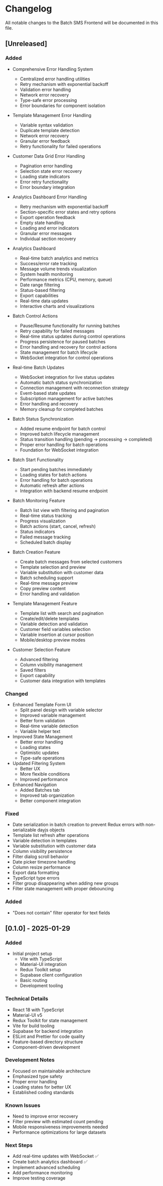 # Changelog

All notable changes to the Batch SMS Frontend will be documented in this file.

## [Unreleased]

### Added
- Comprehensive Error Handling System
  * Centralized error handling utilities
  * Retry mechanism with exponential backoff
  * Validation error handling
  * Network error recovery
  * Type-safe error processing
  * Error boundaries for component isolation

- Template Management Error Handling
  * Variable syntax validation
  * Duplicate template detection
  * Network error recovery
  * Granular error feedback
  * Retry functionality for failed operations

- Customer Data Grid Error Handling
  * Pagination error handling
  * Selection state error recovery
  * Loading state indicators
  * Error retry functionality
  * Error boundary integration

- Analytics Dashboard Error Handling
  * Retry mechanism with exponential backoff
  * Section-specific error states and retry options
  * Export operation feedback
  * Empty state handling
  * Loading and error indicators
  * Granular error messages
  * Individual section recovery

- Analytics Dashboard
  * Real-time batch analytics and metrics
  * Success/error rate tracking
  * Message volume trends visualization
  * System health monitoring
  * Performance metrics (CPU, memory, queue)
  * Date range filtering
  * Status-based filtering
  * Export capabilities
  * Real-time data updates
  * Interactive charts and visualizations

- Batch Control Actions
  * Pause/Resume functionality for running batches
  * Retry capability for failed messages
  * Real-time status updates during control operations
  * Progress persistence for paused batches
  * Error handling and recovery for control actions
  * State management for batch lifecycle
  * WebSocket integration for control operations

- Real-time Batch Updates
  * WebSocket integration for live status updates
  * Automatic batch status synchronization
  * Connection management with reconnection strategy
  * Event-based state updates
  * Subscription management for active batches
  * Error handling and recovery
  * Memory cleanup for completed batches

- Batch Status Synchronization
  * Added resume endpoint for batch control
  * Improved batch lifecycle management
  * Status transition handling (pending -> processing -> completed)
  * Proper error handling for batch operations
  * Foundation for WebSocket integration

- Batch Start Functionality
  * Start pending batches immediately
  * Loading states for batch actions
  * Error handling for batch operations
  * Automatic refresh after actions
  * Integration with backend resume endpoint
- Batch Monitoring Feature
  * Batch list view with filtering and pagination
  * Real-time status tracking
  * Progress visualization
  * Batch actions (start, cancel, refresh)
  * Status indicators
  * Failed message tracking
  * Scheduled batch display
- Batch Creation Feature
  * Create batch messages from selected customers
  * Template selection and preview
  * Variable substitution with customer data
  * Batch scheduling support
  * Real-time message preview
  * Copy preview content
  * Error handling and validation
- Template Management Feature
  * Template list with search and pagination
  * Create/edit/delete templates
  * Variable detection and validation
  * Customer field variables selection
  * Variable insertion at cursor position
  * Mobile/desktop preview modes
- Customer Selection Feature
  * Advanced filtering
  * Column visibility management
  * Saved filters
  * Export capability
  * Customer data integration with templates

### Changed
- Enhanced Template Form UI
  * Split panel design with variable selector
  * Improved variable management
  * Better form validation
  * Real-time variable detection
  * Variable helper text
- Improved State Management
  * Better error handling
  * Loading states
  * Optimistic updates
  * Type-safe operations
- Updated Filtering System
  * Better UX
  * More flexible conditions
  * Improved performance
- Enhanced Navigation
  * Added Batches tab
  * Improved tab organization
  * Better component integration

### Fixed
- Date serialization in batch creation to prevent Redux errors with non-serializable dayjs objects
- Template list refresh after operations
- Variable detection in templates
- Variable substitution with customer data
- Column visibility persistence
- Filter dialog scroll behavior
- Date picker timezone handling
- Column resize performance
- Export data formatting
- TypeScript type errors
- Filter group disappearing when adding new groups
- Filter state management with proper debouncing

### Added
- "Does not contain" filter operator for text fields

## [0.1.0] - 2025-01-29

### Added
- Initial project setup
  * Vite with TypeScript
  * Material-UI integration
  * Redux Toolkit setup
  * Supabase client configuration
  * Basic routing
  * Development tooling

### Technical Details
- React 18 with TypeScript
- Material-UI v5
- Redux Toolkit for state management
- Vite for build tooling
- Supabase for backend integration
- ESLint and Prettier for code quality
- Feature-based directory structure
- Component-driven development

### Development Notes
- Focused on maintainable architecture
- Emphasized type safety
- Proper error handling
- Loading states for better UX
- Established coding standards

### Known Issues
- Need to improve error recovery
- Filter preview with estimated count pending
- Mobile responsiveness improvements needed
- Performance optimizations for large datasets

### Next Steps
- Add real-time updates with WebSocket ✅
- Create batch analytics dashboard ✅
- Implement advanced scheduling
- Add performance monitoring
- Improve testing coverage
